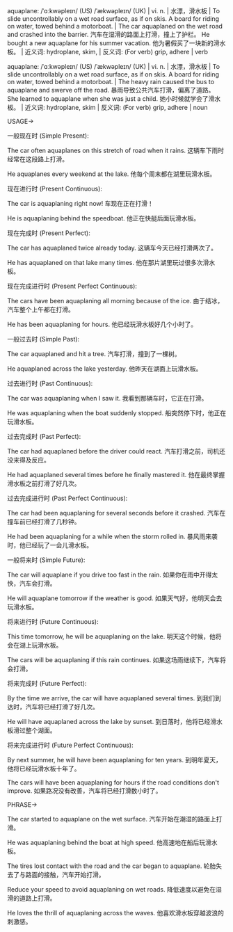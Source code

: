 aquaplane: /ˈɑːkwəpleɪn/ (US) /ˈækwəpleɪn/ (UK) | vi. n. | 水漂，滑水板 | To slide uncontrollably on a wet road surface, as if on skis.  A board for riding on water, towed behind a motorboat. | The car aquaplaned on the wet road and crashed into the barrier. 汽车在湿滑的路面上打滑，撞上了护栏。 He bought a new aquaplane for his summer vacation. 他为暑假买了一块新的滑水板。 | 近义词: hydroplane, skim,  | 反义词: (For verb) grip, adhere | verb


aquaplane: /ˈɑːkwəpleɪn/ (US) /ˈækwəpleɪn/ (UK) | vi. n. | 水漂，滑水板 | To slide uncontrollably on a wet road surface, as if on skis. A board for riding on water, towed behind a motorboat. |  The heavy rain caused the bus to aquaplane and swerve off the road.  暴雨导致公共汽车打滑，偏离了道路。  She learned to aquaplane when she was just a child. 她小时候就学会了滑水板。 | 近义词: hydroplane, skim | 反义词: (For verb) grip, adhere | noun



USAGE->

一般现在时 (Simple Present):

The car often aquaplanes on this stretch of road when it rains.  这辆车下雨时经常在这段路上打滑。

He aquaplanes every weekend at the lake. 他每个周末都在湖里玩滑水板。


现在进行时 (Present Continuous):

The car is aquaplaning right now!  车现在正在打滑！

He is aquaplaning behind the speedboat. 他正在快艇后面玩滑水板。


现在完成时 (Present Perfect):

The car has aquaplaned twice already today.  这辆车今天已经打滑两次了。

He has aquaplaned on that lake many times. 他在那片湖里玩过很多次滑水板。


现在完成进行时 (Present Perfect Continuous):

The cars have been aquaplaning all morning because of the ice. 由于结冰，汽车整个上午都在打滑。

He has been aquaplaning for hours. 他已经玩滑水板好几个小时了。


一般过去时 (Simple Past):

The car aquaplaned and hit a tree.  汽车打滑，撞到了一棵树。

He aquaplaned across the lake yesterday. 他昨天在湖面上玩滑水板。


过去进行时 (Past Continuous):

The car was aquaplaning when I saw it.  我看到那辆车时，它正在打滑。

He was aquaplaning when the boat suddenly stopped.  船突然停下时，他正在玩滑水板。


过去完成时 (Past Perfect):

The car had aquaplaned before the driver could react.  汽车打滑之前，司机还没来得及反应。

He had aquaplaned several times before he finally mastered it. 他在最终掌握滑水板之前打滑了好几次。


过去完成进行时 (Past Perfect Continuous):

The car had been aquaplaning for several seconds before it crashed.  汽车在撞车前已经打滑了几秒钟。

He had been aquaplaning for a while when the storm rolled in.  暴风雨来袭时，他已经玩了一会儿滑水板。


一般将来时 (Simple Future):

The car will aquaplane if you drive too fast in the rain.  如果你在雨中开得太快，汽车会打滑。

He will aquaplane tomorrow if the weather is good. 如果天气好，他明天会去玩滑水板。


将来进行时 (Future Continuous):

This time tomorrow, he will be aquaplaning on the lake. 明天这个时候，他将会在湖上玩滑水板。

The cars will be aquaplaning if this rain continues. 如果这场雨继续下，汽车将会打滑。


将来完成时 (Future Perfect):

By the time we arrive, the car will have aquaplaned several times.  到我们到达时，汽车将已经打滑了好几次。

He will have aquaplaned across the lake by sunset.  到日落时，他将已经滑水板滑过整个湖面。


将来完成进行时 (Future Perfect Continuous):

By next summer, he will have been aquaplaning for ten years.  到明年夏天，他将已经玩滑水板十年了。

The cars will have been aquaplaning for hours if the road conditions don't improve.  如果路况没有改善，汽车将已经打滑数小时了。


PHRASE->

The car started to aquaplane on the wet surface. 汽车开始在潮湿的路面上打滑。

He was aquaplaning behind the boat at high speed. 他高速地在船后玩滑水板。

The tires lost contact with the road and the car began to aquaplane. 轮胎失去了与路面的接触，汽车开始打滑。

Reduce your speed to avoid aquaplaning on wet roads.  降低速度以避免在湿滑的道路上打滑。

He loves the thrill of aquaplaning across the waves. 他喜欢滑水板穿越波浪的刺激感。


